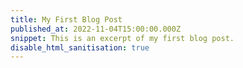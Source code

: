 ```yaml
---
title: My First Blog Post
published_at: 2022-11-04T15:00:00.000Z
snippet: This is an excerpt of my first blog post.
disable_html_sanitisation: true
---
```


<!-- Hello, world!

# This is h1

## This is h2

_underline_

**bold** -->
